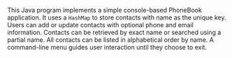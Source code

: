 This Java program implements a simple console-based PhoneBook application.
It uses a `HashMap` to store contacts with name as the unique key.
Users can add or update contacts with optional phone and email information.
Contacts can be retrieved by exact name or searched using a partial name.
All contacts can be listed in alphabetical order by name.
A command-line menu guides user interaction until they choose to exit.
